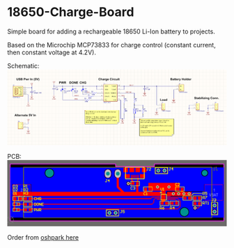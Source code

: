 # 18650-Charge-Board
Simple board for adding a rechargeable 18650 Li-Ion battery to projects.

Based on the Microchip MCP73833 for charge control (constant current, then constant voltage at 4.2V).

Schematic:
![Alt text](powerbank_sch.PNG?raw=true)

PCB:
![Alt text](powerbank_layout.PNG?raw=true)

Order from [oshpark here](https://oshpark.com/shared_projects/FoScnJAu)

